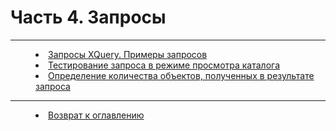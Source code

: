 # Часть 4. Запросы
***

<dd><li> <a href="XQuery.md"> Запросы XQuery. Примеры запросов</a></dd>
<dd><li> <a href="XQuery_control.md"> Тестирование запроса в режиме просмотра каталога</a></dd>
<dd><li> <a href="XQuery_quantity.md"> Определение количества объектов, полученных в результате запроса</a></dd>


***



<dd><li> <a href="README.md"> Возврат к оглавлению</a></dd>
